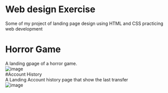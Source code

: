 # Web design Exercise
Some of my project of landing  page design using HTML and CSS practicing web development <br>
# Horror Game<br>
A landing gpage of a horror game. <br>
![image](https://user-images.githubusercontent.com/100792438/225322164-b4d79bf6-23b0-40b4-a4e9-c3ae97e49e92.png) <br>
#Account History <br>
A Landing Account history page that show the last transfer <br>
![image](https://user-images.githubusercontent.com/100792438/223519349-826c1946-543b-459a-98d8-05c252ccab79.png)
